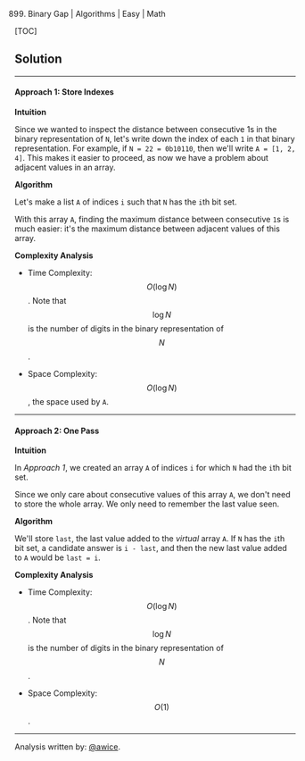 899. Binary Gap | Algorithms | Easy | Math

[TOC]

## Solution
---
#### Approach 1: Store Indexes

**Intuition**

Since we wanted to inspect the distance between consecutive 1s in the binary representation of `N`, let's write down the index of each `1` in that binary representation.  For example, if `N = 22 = 0b10110`, then we'll write `A = [1, 2, 4]`.  This makes it easier to proceed, as now we have a problem about adjacent values in an array.

**Algorithm**

Let's make a list `A` of indices `i` such that `N` has the `i`th bit set.

With this array `A`, finding the maximum distance between consecutive `1`s is much easier: it's the maximum distance between adjacent values of this array.



**Complexity Analysis**

* Time Complexity:  $$O(\log N)$$.  Note that $$\log N$$ is the number of digits in the binary representation of $$N$$.

* Space Complexity:  $$O(\log N)$$, the space used by `A`.




---
#### Approach 2: One Pass

**Intuition**

In *Approach 1*, we created an array `A` of indices `i` for which `N` had the `i`th bit set.

Since we only care about consecutive values of this array `A`, we don't need to store the whole array.  We only need to remember the last value seen.

**Algorithm**

We'll store `last`, the last value added to the *virtual* array `A`.  If `N` has the `i`th bit set, a candidate answer is `i - last`, and then the new last value added to `A` would be `last = i`.



**Complexity Analysis**

* Time Complexity:  $$O(\log N)$$.  Note that $$\log N$$ is the number of digits in the binary representation of $$N$$.

* Space Complexity:  $$O(1)$$.




---


Analysis written by: [@awice](https://leetcode.com/awice).
